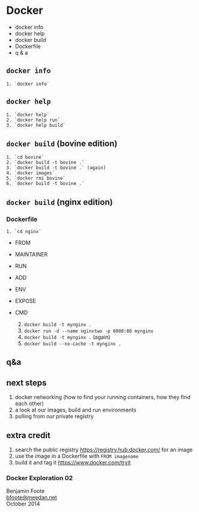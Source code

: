 

# Docker

 - docker info
 - docker help
 - docker build
 - Dockerfile
 - q & a

##  `docker info`

    1. `docker info`

##  `docker help`

    1. `docker help`
    2. `docker help run`
    3. `docker help build`


##  `docker build` (bovine edition)

    1. `cd bovine` 
    2. `docker build -t bovine .`
    3. `docker build -t bovine .` (again)
    4. `docker images`
    5. `docker rmi bovine`
    6. `docker build -t bovine .`

##  `docker build` (nginx edition)

###  Dockerfile

    1. `cd nginx` 

 - FROM 
 - MAINTAINER  
 - RUN  
 - ADD 
 - ENV 
 - EXPOSE
 - CMD 

   2. `docker build -t mynginx .`
   3. `docker run -d --name nginxtwo -p 8080:80 mynginx`
   3. `docker build -t mynginx .` (again)
   4. `docker build --no-cache -t mynginx .`

## q&a


## next steps

   1. docker networking (how to find your running containers, how they find each other)
   2. a look at our images, build and run environments
   3. pulling from our private registry

## extra credit

 1. search the public registry https://registry.hub.docker.com/ for an image
 2. use the image in a Dockerfile with `FROM imagename`
 3. build it and tag it
https://www.docker.com/tryit


### Docker Exploration 02

Benjamin Foote  
bfoote@meedan.net  
October 2014

